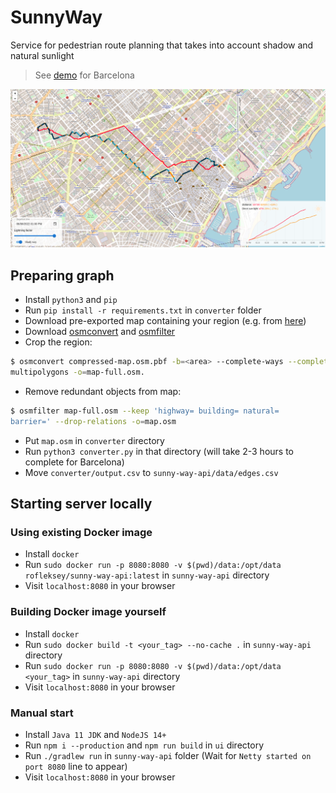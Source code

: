 # SunnyWay

Service for pedestrian route planning that takes into account shadow and natural sunlight

> See [demo](https://way.rofleksey.ru/) for Barcelona

![alt text](preview.png)

## Preparing graph

* Install `python3` and `pip`
* Run `pip install -r requirements.txt` in `converter` folder
* Download pre-exported map containing your region (e.g. from [here](https://download.geofabrik.de/))
* Download [osmconvert](https://wiki.openstreetmap.org/wiki/Osmconvert) and [osmfilter](https://wiki.openstreetmap.org/wiki/Osmfilter)
* Crop the region:
```bash
$ osmconvert compressed-map.osm.pbf -b=<area> --complete-ways --complete-
multipolygons -o=map-full.osm.
```
* Remove redundant objects from map:
```bash
$ osmfilter map-full.osm --keep 'highway= building= natural=
barrier=' --drop-relations -o=map.osm
```
* Put `map.osm` in `converter` directory
* Run `python3 converter.py` in that directory (will take 2-3 hours to complete for Barcelona)
* Move `converter/output.csv` to `sunny-way-api/data/edges.csv`

## Starting server locally

### Using existing Docker image

* Install `docker`
* Run `sudo docker run -p 8080:8080 -v $(pwd)/data:/opt/data rofleksey/sunny-way-api:latest` in `sunny-way-api` directory
* Visit `localhost:8080` in your browser

### Building Docker image yourself

* Install `docker`
* Run `sudo docker build -t <your_tag> --no-cache .` in `sunny-way-api` directory
* Run `sudo docker run -p 8080:8080 -v $(pwd)/data:/opt/data <your_tag>` in `sunny-way-api` directory
* Visit `localhost:8080` in your browser

### Manual start

* Install `Java 11 JDK` and `NodeJS 14+`
* Run `npm i --production` and `npm run build` in `ui` directory
* Run `./gradlew run` in `sunny-way-api` folder (Wait for `Netty started on port 8080` line to appear)
* Visit `localhost:8080` in your browser